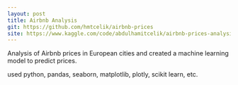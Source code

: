 ```yaml
---
layout: post
title: Airbnb Analysis
git: https://github.com/hmtcelik/airbnb-prices
site: https://www.kaggle.com/code/abdulhamitcelik/airbnb-prices-analysing-and-prediction
---
```


Analysis of Airbnb prices in European cities and created a machine learning model to predict prices.

used python, pandas, seaborn, matplotlib, plotly, scikit learn, etc.
